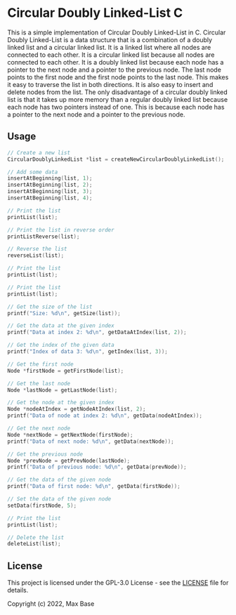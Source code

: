 # Circular Doubly Linked-List C

This is a simple implementation of Circular Doubly Linked-List in C. Circular Doubly Linked-List is a data structure that is a combination of a doubly linked list and a circular linked list. It is a linked list where all nodes are connected to each other. It is a circular linked list because all nodes are connected to each other. It is a doubly linked list because each node has a pointer to the next node and a pointer to the previous node. The last node points to the first node and the first node points to the last node. This makes it easy to traverse the list in both directions. It is also easy to insert and delete nodes from the list. The only disadvantage of a circular doubly linked list is that it takes up more memory than a regular doubly linked list because each node has two pointers instead of one. This is because each node has a pointer to the next node and a pointer to the previous node.

## Usage

```c
// Create a new list
CircularDoublyLinkedList *list = createNewCircularDoublyLinkedList();

// Add some data
insertAtBeginning(list, 1);
insertAtBeginning(list, 2);
insertAtBeginning(list, 3);
insertAtBeginning(list, 4);

// Print the list
printList(list);

// Print the list in reverse order
printListReverse(list);

// Reverse the list
reverseList(list);

// Print the list
printList(list);

// Print the list
printList(list);

// Get the size of the list
printf("Size: %d\n", getSize(list));

// Get the data at the given index
printf("Data at index 2: %d\n", getDataAtIndex(list, 2));

// Get the index of the given data
printf("Index of data 3: %d\n", getIndex(list, 3));

// Get the first node
Node *firstNode = getFirstNode(list);

// Get the last node
Node *lastNode = getLastNode(list);

// Get the node at the given index
Node *nodeAtIndex = getNodeAtIndex(list, 2);
printf("Data of node at index 2: %d\n", getData(nodeAtIndex));

// Get the next node
Node *nextNode = getNextNode(firstNode);
printf("Data of next node: %d\n", getData(nextNode));

// Get the previous node
Node *prevNode = getPrevNode(lastNode);
printf("Data of previous node: %d\n", getData(prevNode));

// Get the data of the given node
printf("Data of first node: %d\n", getData(firstNode));

// Set the data of the given node
setData(firstNode, 5);

// Print the list
printList(list);

// Delete the list
deleteList(list);
```

## License

This project is licensed under the GPL-3.0 License - see the [LICENSE](LICENSE) file for details.

Copyright (c) 2022, Max Base
